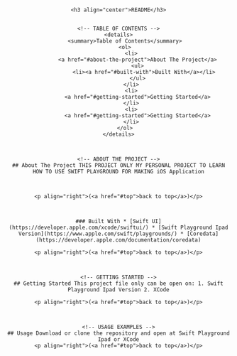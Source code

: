 <!-- PROJECT LOGO -->
<br />
<div align="center">


    <h3 align="center">README</h3>


    <!-- TABLE OF CONTENTS -->
    <details>
        <summary>Table of Contents</summary>
        <ol>
            <li>
                <a href="#about-the-project">About The Project</a>
                <ul>
                    <li><a href="#built-with">Built With</a></li>
                </ul>
            </li>
            <li>
                <a href="#getting-started">Getting Started</a>
            </li>
            <li>
                <a href="#getting-started">Getting Started</a>
            </li>
        </ol>
    </details>



    <!-- ABOUT THE PROJECT -->
    ## About The Project THIS PROJECT ONLY MY PERSONAL PROJECT TO LEARN HOW TO USE SWIFT PLAYGROUND FOR MAKING iOS Application



    <p align="right">(<a href="#top">back to top</a>)</p>



    ### Built With * [Swift UI](https://developer.apple.com/xcode/swiftui/) * [Swift Playground Ipad Version](https://www.apple.com/swift/playgrounds/) * [Coredata](https://developer.apple.com/documentation/coredata)

    <p align="right">(<a href="#top">back to top</a>)</p>



    <!-- GETTING STARTED -->
    ## Getting Started This project file only can be open on: 1. Swift Playground Ipad Version 2. XCode

    <p align="right">(<a href="#top">back to top</a>)</p>



    <!-- USAGE EXAMPLES -->
    ## Usage Download or clone the repository and open at Swift Playground Ipad or XCode
    <p align="right">(<a href="#top">back to top</a>)</p>